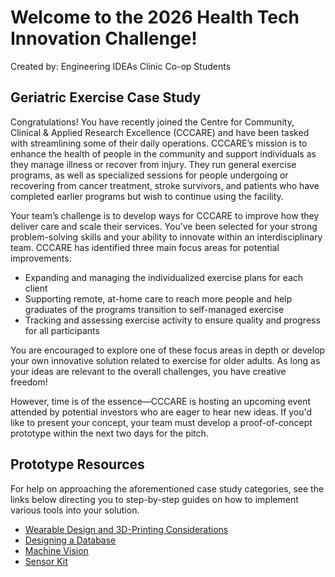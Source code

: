 # Welcome to the 2026 Health Tech Innovation Challenge!
Created by: Engineering IDEAs Clinic Co-op Students
## Geriatric Exercise Case Study
Congratulations! You have recently joined the Centre for Community, Clinical & Applied Research Excellence (CCCARE) and have been tasked with streamlining some of their daily operations. CCCARE’s mission is to enhance the health of people in the community and support individuals as they manage illness or recover from injury. They run general exercise programs, as well as specialized sessions for people undergoing or recovering from cancer treatment, stroke survivors, and patients who have completed earlier programs but wish to continue using the facility.

Your team’s challenge is to develop ways for CCCARE to improve how they deliver care and scale their services. You’ve been selected for your strong problem-solving skills and your ability to innovate within an interdisciplinary team. CCCARE has identified three main focus areas for potential improvements:

- Expanding and managing the individualized exercise plans for each client
- Supporting remote, at-home care to reach more people and help graduates of the programs transition to self-managed exercise
- Tracking and assessing exercise activity to ensure quality and progress for all participants

You are encouraged to explore one of these focus areas in depth or develop your own innovative solution related to exercise for older adults. As long as your ideas are relevant to the overall challenges, you have creative freedom!

However, time is of the essence—CCCARE is hosting an upcoming event attended by potential investors who are eager to hear new ideas. If you'd like to present your concept, your team must develop a proof-of-concept prototype within the next two days for the pitch.
## Prototype Resources
For help on approaching the aforementioned case study categories, see the links below directing you to step-by-step guides on how to implement various tools into your solution.
- [Wearable Design and 3D-Printing Considerations](https://github.com/IdeasClinicUWaterloo/W26_HealthTech_Innovation_Challenge_Guides/blob/main/3D_Printed_Wearable/GUIDE.md)
- [Designing a Database](https://github.com/IdeasClinicUWaterloo/W26_HealthTech_Innovation_Challenge_Guides/blob/main/Database/GUIDE.md)
- [Machine Vision](https://github.com/IdeasClinicUWaterloo/W26_HealthTech_Innovation_Challenge_Guides/blob/main/Machine_Vision/GUIDE.md)
- [Sensor Kit](https://github.com/IdeasClinicUWaterloo/W26_HealthTech_Innovation_Challenge_Guides/blob/main/Sensor/GUIDE.md)
